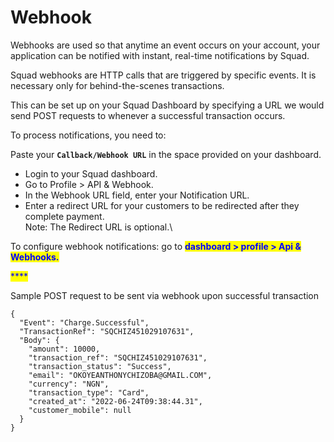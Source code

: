 # Webhook

Webhooks are used so that anytime an event occurs on your account, your application can be notified with instant, real-time notifications by Squad.

Squad webhooks are HTTP calls that are triggered by specific events. It is necessary only for behind-the-scenes transactions.&#x20;

This can be set up on your Squad Dashboard by specifying a URL we would send POST requests to whenever a successful transaction occurs.&#x20;

To process notifications, you need to:

Paste your **`Callback/Webhook URL`** in the space provided on your dashboard.

* Login to your Squad dashboard.&#x20;
* Go to Profile > API & Webhook.
* In the Webhook URL field, enter your Notification URL.
* Enter a redirect URL for your customers to be redirected after they complete payment. \
  Note: The Redirect URL is optional.\


To configure webhook notifications: go to <mark style="color:blue;">**dashboard > profile > Api & Webhooks.**</mark>

<mark style="color:blue;">****</mark>

Sample POST request to be sent via webhook upon successful transaction

```
{
  "Event": "Charge.Successful",
  "TransactionRef": "SQCHIZ451029107631",
  "Body": {
    "amount": 10000,
    "transaction_ref": "SQCHIZ451029107631",
    "transaction_status": "Success",
    "email": "OKOYEANTHONYCHIZOBA@GMAIL.COM",
    "currency": "NGN",
    "transaction_type": "Card",
    "created_at": "2022-06-24T09:38:44.31",
    "customer_mobile": null
  }
}
```
